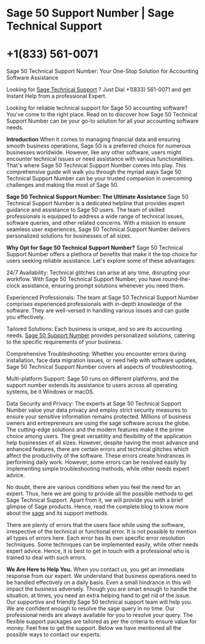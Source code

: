 # Sage 50 Support Number | Sage Technical Support
# +1(833) 561-0071 

Sage 50 Technical Support Number: Your One-Stop Solution for Accounting Software Assistance

Looking for <a href="https://www.accountings-age-50.net/sage-solutions/sage-technical-support/">Sage Technical Support</a> ? Just Dial +1(833) 561-0071 and get Instant Help from a professional Expert. 

Looking for reliable technical support for Sage 50 accounting software? You've come to the right place. Read on to discover how Sage 50 Technical Support Number can be your go-to solution for all your accounting software needs.

**Introduction**
When it comes to managing financial data and ensuring smooth business operations, Sage 50 is a preferred choice for numerous businesses worldwide. However, like any other software, users might encounter technical issues or need assistance with various functionalities. That's where Sage 50 Technical Support Number comes into play. This comprehensive guide will walk you through the myriad ways Sage 50 Technical Support Number can be your trusted companion in overcoming challenges and making the most of Sage 50.

**Sage 50 Technical Support Number: The Ultimate Assistance**
Sage 50 Technical Support Number is a dedicated helpline that provides expert guidance and assistance to Sage 50 users. The team of skilled professionals is equipped to address a wide range of technical issues, software queries, and other related concerns. With a mission to ensure seamless user experiences, Sage 50 Technical Support Number delivers personalized solutions for businesses of all sizes.

**Why Opt for Sage 50 Technical Support Number?**
Sage 50 Technical Support Number offers a plethora of benefits that make it the top choice for users seeking reliable assistance. Let's explore some of these advantages:

24/7 Availability: Technical glitches can arise at any time, disrupting your workflow. With Sage 50 Technical Support Number, you have round-the-clock assistance, ensuring prompt solutions whenever you need them.

Experienced Professionals: The team at Sage 50 Technical Support Number comprises experienced professionals with in-depth knowledge of the software. They are well-versed in handling various issues and can guide you effectively.

Tailored Solutions: Each business is unique, and so are its accounting needs. <a href="https://www.accountings-age-50.net/sage-solutions/sage-50/"> Sage 50 Support Number</a> provides personalized solutions, catering to the specific requirements of your business.

Comprehensive Troubleshooting: Whether you encounter errors during installation, face data migration issues, or need help with software updates, Sage 50 Technical Support Number covers all aspects of troubleshooting.

Multi-platform Support: Sage 50 runs on different platforms, and the support number extends its assistance to users across all operating systems, be it Windows or macOS.

Data Security and Privacy: The experts at Sage 50 Technical Support Number value your data privacy and employ strict security measures to ensure your sensitive information remains protected.
Millions of business owners and entrepreneurs are using the sage software across the globe. The cutting-edge solutions and the modern features make it the prime choice among users. The great versatility and flexibility of the application help businesses of all sizes. However, despite having the most advance and enhanced features, there are certain errors and technical glitches which affect the productivity of the software. These errors create hindrances in performing daily work. However, some errors can be resolved easily by implementing simple troubleshooting methods, while other needs expert advice. 

No doubt, there are various conditions when you feel the need for an expert. Thus, here we are going to provide all the possible methods to get Sage Technical Support. Apart from it, we will provide you with a brief glimpse of Sage products. Hence, read the complete blog to know more about the <a href="https://www.sage.com/en-us/">sage</a> and its support methods.

There are plenty of errors that the users face while using the software, irrespective of the technical or functional error. It is not possible to mention all types of errors here. Each error has its own specific error resolution techniques. Some techniques can be implemented easily, while other needs expert advice. Hence, it is best to get in touch with a professional who is trained to deal with such errors.

**We Are Here to Help You.**
When you contact us, you get an immediate response from our expert. We understand that business operations need to be handled effectively on a daily basis. Even a small hindrance in this will impact the business adversely. Though you are smart enough to handle the situation, at times, you need an extra helping hand to get rid of the issue. Our supportive and friendly Sage 50 technical support team will help you. We are confident enough to resolve the sage query in no time. Our professional nerds are always available for you to resolve your query. The flexible support packages are tailored as per the criteria to ensure value for money. Feel free to get the support. Below we have mentioned all the possible ways to contact our experts.


